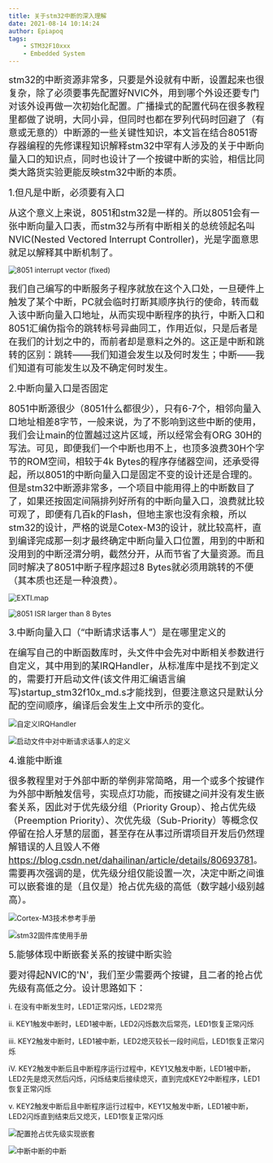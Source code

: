 ```yaml
---
title: 关于stm32中断的深入理解
date: 2021-08-14 10:14:24
author: Epiapoq
tags:
    - STM32F10xxx
    - Embedded System
---
```


<font size=4>stm32的中断资源非常多，只要是外设就有中断，设置起来也很复杂，除了必须要事先配置好NVIC外，用到哪个外设还要专门对该外设再做一次初始化配置。广播操式的配置代码在很多教程里都做了说明，大同小异，但同时也都在罗列代码时回避了（有意或无意的）中断源的一些关键性知识，本文旨在结合8051寄存器编程的先修课程知识解释stm32中罕有人涉及的关于中断向量入口的知识点，同时也设计了一个按键中断的实验，相信比同类大路货实验更能反映stm32中断的本质。</font>
<!-- more -->

<font size=4>1.但凡是中断，必须要有入口</font>

<font size=4>从这个意义上来说，8051和stm32是一样的。所以8051会有一张中断向量入口表，而stm32与所有中断相关的总统领起名叫NVIC(Nested Vectored Interrupt Controller)，光是字面意思就足以解释其中断机制了。</font>

![8051 interrupt vector (fixed)](8051_vector.png)

<font size=4>我们自己编写的中断服务子程序就放在这个入口处，一旦硬件上触发了某个中断，PC就会临时打断其顺序执行的使命，转而载入该中断向量入口地址，从而实现中断程序的执行，中断入口和8051汇编伪指令的跳转标号异曲同工，作用近似，只是后者是在我们的计划之中的，而前者却是意料之外的。这正是中断和跳转的区别：跳转——我们知道会发生以及何时发生；中断——我们知道有可能发生以及不确定何时发生。</font>

<font size=4>2.中断向量入口是否固定</font>

<font size=4>8051中断源很少（8051什么都很少），只有6-7个，相邻向量入口地址相差8字节，一般来说，为了不影响到这些中断的使用，我们会让main的位置越过这片区域，所以经常会有ORG 30H的写法。可见，即便我们一个中断也用不上，也顶多浪费30H个字节的ROM空间，相较于4k Bytes的程序存储器空间，还承受得起，所以8051的中断向量入口是固定不变的设计还是合理的。但是stm32中断源非常多，一个项目中能用得上的中断数目了了，如果还按固定间隔排列好所有的中断向量入口，浪费就比较可观了，即便有几百k的Flash，但地主家也没有余粮，所以stm32的设计，严格的说是Cotex-M3的设计，就比较高杆，直到编译完成那一刻才最终确定中断向量入口位置，用到的中断和没用到的中断泾渭分明，截然分开，从而节省了大量资源。而且同时解决了8051中断子程序超过8 Bytes就必须用跳转的不便（其本质也还是一种浪费）。</font>

![EXTI.map](EXTI_map.png)

![8051 ISR larger than 8 Bytes](8051_jmp.png)

<font size=4>3.中断向量入口（“中断请求话事人”）是在哪里定义的</font>

<font size=4>在编写自己的中断函数库时，头文件中会先对中断相关参数进行自定义，其中用到的某IRQHandler，从标准库中是找不到定义的，需要打开启动文件(该文件用汇编语言编写)startup_stm32f10x_md.s才能找到，但要注意这只是默认分配的空间顺序，编译后会发生上文中所示的变化。</font>

![自定义IRQHandler](IRQHandler_define.png)

![启动文件中对中断请求话事人的定义](Vector_Map.png)

<font size=4>4.谁能中断谁</font>

<font size=4>很多教程里对于外部中断的举例非常简略，用一个或多个按键作为外部中断触发信号，实现点灯功能，而按键之间并没有发生嵌套关系，因此对于优先级分组（Priority Group）、抢占优先级（Preemption Priority）、次优先级（Sub-Priority）等概念仅停留在拾人牙慧的层面，甚至存在从事过所谓项目开发后仍然理解错误的人且毁人不倦<https://blog.csdn.net/dahailinan/article/details/80693781>。需要再次强调的是，优先级分组仅能设置一次，决定中断之间谁可以嵌套谁的是（且仅是）抢占优先级的高低（数字越小级别越高）。</font>

![Cortex-M3技术参考手册](PriorityGroupConfig_CM3.png)

![stm32固件库使用手册](PriorityGroupConfig.png)

<font size=4>5.能够体现中断嵌套关系的按键中断实验</font>

<font size=4>要对得起NVIC的'N'，我们至少需要两个按键，且二者的抢占优先级有高低之分。设计思路如下：</font>

i. 在没有中断发生时，LED1正常闪烁，LED2常亮

ii. KEY1触发中断时，LED1被中断，LED2闪烁数次后常亮，LED1恢复正常闪烁

iii. KEY2触发中断时，LED1被中断，LED2熄灭较长一段时间后，LED1恢复正常闪烁

iV. KEY2触发中断后且中断程序运行过程中，KEY1又触发中断，LED1被中断，LED2先是熄灭然后闪烁，闪烁结束后接续熄灭，直到完成KEY2中断程序，LED1恢复正常闪烁

v. KEY2触发中断后且中断程序运行过程中，KEY1又触发中断，LED1被中断，LED2闪烁直到结束后又熄灭，LED1恢复正常闪烁

![配置抢占优先级实现嵌套](PriorityConfig.png)

![中断中断的中断](nested.gif)